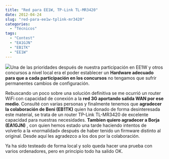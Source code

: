 ```yaml
---
title: "Red para EE1W, TP-Link TL-MR3420"
date: 2012-04-24
slug: "red-para-ee1w-tplink-mr3420"
categories:
  - "Técnicos"
tags:
  - "Contest"
  - "EA1GJN"
  - "EB1TK"
  - "EE1W"
---
```


![](http://www.blauden.com/files/TLMR3420.jpg)Una de las prioridades después de nuestra participación en EE1W y otros concursos a nivel local era el poder establecer un **Hardware adecuado para que a cada participación en los concursos** no tengamos que sufrir permanentes cambios de configuración.

Rebuscando un poco sobre una solución definitiva se me ocurrió un router WiFi con capacidad de conexión a la **red 3G aportando salida WAN por ese medio**. Consulté con varias personas y finalmente tenemos que **agradecer la colaboración de Beni (EB1TK)** quien ha donado de forma desinteresada este material, se trata de un router TP-Link TL-MR3420 de excelente capacidad para nuestras necesidades. **Tambien quiero agradecer a Borja (EA1GJN)** , con quien hemos estado una tarde haciendo intentos de volverlo a la «normalidad» después de haber tenido un firmware distinto al original. Desde aquí les agradezco a los dos por la colaboración.

Ya ha sido testeado de forma local y solo queda hacer una prueba con varios ordenadores, pero en principio todo ha salido OK.
